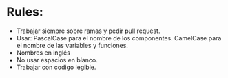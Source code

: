 # Rules:
- Trabajar siempre sobre ramas y pedir pull request.
- Usar:
    PascalCase para el nombre de los componentes.
    CamelCase para el nombre de las variables y funciones.
- Nombres en inglés
- No usar espacios en blanco.
- Trabajar con codigo legible.